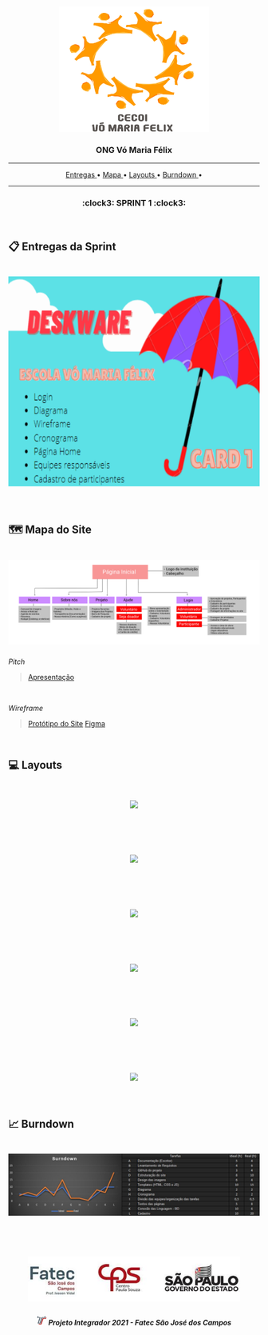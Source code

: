 <br>

<p align="center">
      <img src="/Imagens Gerais/Logo.jpg" width="300" height="250">
      <h3 align="center"> ONG Vó Maria Félix </h3>
<p align="center">

<hr>

<p align="center">
  <a href ="#clipboard-entregas-da-sprint"> Entregas </a>  • 
  <a href ="#world_map-mapa-do-site"> Mapa </a>  • 
  <a href ="#computer-layouts"> Layouts </a>  • 
  <a href ="#chart_with_upwards_trend-burndown"> Burndown </a>  • 
</p>

<hr>

<p align="center">
      <h3 align="center"> :clock3: SPRINT 1 :clock3: </h3>
<p align="center">

<br>

## :clipboard: Entregas da Sprint

<h1 align="left"> <img src = "/Imagens Gerais/Imagem card1.png" width="710" height="420" /></h1>

<br>

## :world_map: Mapa do Site

<h1 align="left"> <img src = "/Imagens Gerais/Imagem mapa do site.png"/></h1>

*Pitch*
> [Apresentação]()

<br>

*Wireframe*
> [Protótipo do Site]()
> [Figma](https://www.figma.com/file/4MFhixEdbm4p40RR8YINfo/ONG-V%C3%B3-Maria-F%C3%A9lix?node-id=0%3A1)

<br>

## :computer: Layouts

<h3 align="center"></h3>

<h1 align="center"> <img src = "/Imagens Gerais/.gif"/></h1>

<br>

<h3 align="center"></h3>

<h1 align="center"> <img src = "/Imagens Gerais/.gif"/></h1>

<br>

<h3 align="center"></h3>

<h1 align="center"> <img src = "/Imagens Gerais/.gif"/></h1>

<br>

<h3 align="center"></h3>

<h1 align="center"> <img src = "/Imagens Gerais/.gif"/></h1>

<br>

<h3 align="center"></h3>

<h1 align="center"> <img src = "/Imagens Gerais/.gif"/></h1>

<br>

<h3 align="center"></h3>

<h1 align="center"> <img src = "/Imagens Gerais/.gif"/></h1>

<br>

## :chart_with_upwards_trend: Burndown

<h1 align="left"> <img src = "/Imagens Gerais/Imagem burndown.jpg"/></h1>

<br>

 <h1 align="center"> <img src = "/Imagens Gerais/Fatec.jpg" height="90" /></h1>
 
 <h5 align="center"> <img src = "/Imagens Gerais/faTec.png" width="20" height="20" /> Projeto Integrador 2021 - Fatec São José dos Campos </h5>